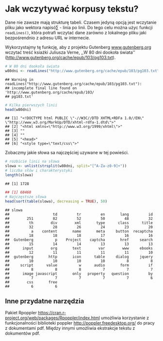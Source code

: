 # Jak wczytywać korpusy tekstu?

Dane nie zawsze mają strukturę tabeli. Czasem jedyną opcją jest wczytanie pliku jako wektora napisó∑ - linia po linii. Do tego celu można użyc funkcji `readLines()`, która potrafi wczytać dane zarówno z lokalnego pliku jaki bezpośrendnio z adresu URL w internecie.

Wykorzystajmy tę funkcję, aby z projektu Gutenberg www.gutenberg.org wczytać treść ksiażki Juliusza Verne, ,,W 80 dni dookoła świata'' (http://www.gutenberg.org/cache/epub/103/pg103.txt).


```r
# W 80 dni dookoła świata
w80dni <- readLines("http://www.gutenberg.org/cache/epub/103/pg103.txt")
```

```
## Warning in readLines("http://www.gutenberg.org/cache/epub/103/pg103.txt"):
## incomplete final line found on 'http://www.gutenberg.org/cache/epub/103/
## pg103.txt'
```

```r
# Kilka pierwszych linii
head(w80dni)
```

```
## [1] "<!DOCTYPE html PUBLIC \"-//W3C//DTD XHTML+RDFa 1.0//EN\" \"http://www.w3.org/MarkUp/DTD/xhtml-rdfa-1.dtd\">"
## [2] "<html xmlns=\"http://www.w3.org/1999/xhtml\">"                                                              
## [3] ""                                                                                                           
## [4] ""                                                                                                           
## [5] "<head>"                                                                                                     
## [6] "<style type=\"text/css\">"
```

Zobaczmy jakie słowa sa najczęściej uzywane w tej powieści.


```r
# rozbicie linii na słowa
slowa <- unlist(strsplit(w80dni, split="[^A-Za-z0-9]+"))
# liczba słów i charakterystyki
length(slowa)
```

```
## [1] 1728
```

```r
## [1] 68460
# Najczęstsze słowa
head(sort(table(slowa), decreasing = TRUE), 50)
```

```
## slowa
##                    td         tr         en       lang         id 
##        251         82         52         50         48         32 
##         th        div        xml       type      class      title 
##         32         28         26         24         23         20 
##          a    content       name       meta     button  recaptcha 
##         18         18         18         17         16         16 
##  Gutenberg          p    Project    captcha       href     search 
##         15         14         14         13         13         13 
##      input        org       text        var        www     ebooks 
##         12         11         11         11         11         10 
##  gutenberg       http       icon      table     dialog     jquery 
##         10         10         10         10          8          8 
##     script      value          w      audio       form         if 
##          8          8          8          7          7          7 
##      image javascript       only   property   question         by 
##          7          7          7          7          7          6 
##        css       free 
##          6          6
```


## Inne przydatne narzędzia

Pakiet Rpoppler https://cran.r-project.org/web/packages/Rpoppler/index.html umożliwia korzystanie z funkcjonalności biblioteki poppler http://poppler.freedesktop.org/ do pracy z dokumentami pdf. Między innymi umożliwia ekstrakcje tekstu z dokumentów pdf.



